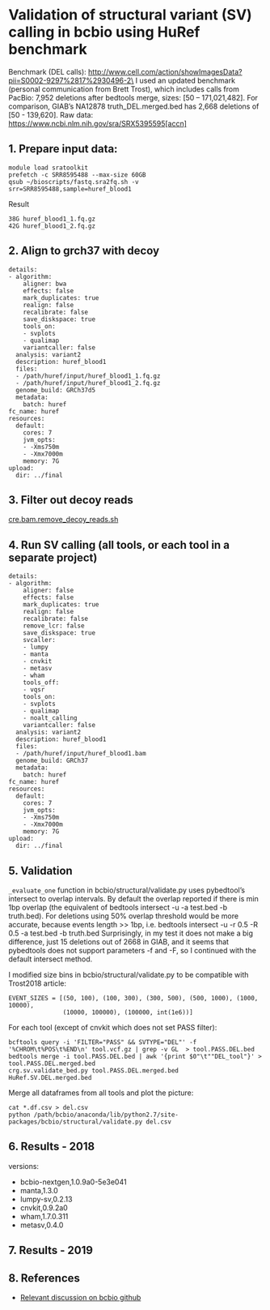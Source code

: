 # Validation of structural variant (SV) calling in bcbio using HuRef benchmark

Benchmark (DEL calls): http://www.cell.com/action/showImagesData?pii=S0002-9297%2817%2930496-2\ 
I used an updated benchmark (personal communication from Brett Trost), which includes calls from PacBio:
7,952 deletions after bedtools merge, sizes: [50 – 171,021,482]. 
For comparison, GIAB’s NA12878 truth_DEL.merged.bed has 2,668 deletions of [50 - 139,620].
Raw data: https://www.ncbi.nlm.nih.gov/sra/SRX5395595[accn]

## 1. Prepare input data:
```
module load sratoolkit
prefetch -c SRR8595488 --max-size 60GB
qsub ~/bioscripts/fastq.sra2fq.sh -v srr=SRR8595488,sample=huref_blood1
```
Result
```
38G	huref_blood1_1.fq.gz
42G	huref_blood1_2.fq.gz
```

## 2. Align to grch37 with decoy

```
details:
- algorithm:
    aligner: bwa
    effects: false
    mark_duplicates: true
    realign: false
    recalibrate: false
    save_diskspace: true
    tools_on:
    - svplots
    - qualimap
    variantcaller: false
  analysis: variant2
  description: huref_blood1
  files:
  - /path/huref/input/huref_blood1_1.fq.gz
  - /path/huref/input/huref_blood1_2.fq.gz
  genome_build: GRCh37d5
  metadata:
    batch: huref
fc_name: huref
resources:
  default:
    cores: 7
    jvm_opts:
    - -Xms750m
    - -Xmx7000m
    memory: 7G
upload:
  dir: ../final
```

## 3. Filter out decoy reads

[cre.bam.remove_decoy_reads.sh](https://github.com/naumenko-sa/cre/blob/master/cre.bam.remove_decoy_reads.sh)

## 4. Run SV calling (all tools, or each tool in a separate project)

```
details:
- algorithm:
    aligner: false
    effects: false
    mark_duplicates: true
    realign: false
    recalibrate: false
    remove_lcr: false
    save_diskspace: true
    svcaller:
    - lumpy
    - manta
    - cnvkit
    - metasv
    - wham
    tools_off:
    - vqsr
    tools_on:
    - svplots
    - qualimap
    - noalt_calling
    variantcaller: false
  analysis: variant2
  description: huref_blood1
  files:
  - /path/huref/input/huref_blood1.bam
  genome_build: GRCh37
  metadata:
    batch: huref
fc_name: huref
resources:
  default:
    cores: 7
    jvm_opts:
    - -Xms750m
    - -Xmx7000m
    memory: 7G
upload:
  dir: ../final

```

## 5. Validation

`_evaluate_one` function in bcbio/structural/validate.py uses pybedtool’s intersect to overlap intervals. 
By default the overlap reported if there is min 1bp overlap (the equivalent of bedtools intersect -u -a test.bed -b truth.bed). 
For deletions using 50% overlap threshold would be more accurate, because events length >> 1bp, i.e. bedtools intersect -u -r 0.5 -R 0.5 -a test.bed -b truth.bed
Surprisingly, in my test it does not make a big difference, just 15 deletions out of 2668 in GIAB, and it seems that pybedtools does not support parameters -f and -F, so I continued with the default intersect method.

I modified size bins in bcbio/structural/validate.py to be compatible with Trost2018 article:
```
EVENT_SIZES = [(50, 100), (100, 300), (300, 500), (500, 1000), (1000, 10000),
               (10000, 100000), (100000, int(1e6))]
```

For each tool (except of cnvkit which does not set PASS filter):
```
bcftools query -i 'FILTER="PASS" && SVTYPE="DEL"' -f '%CHROM\t%POS\t%END\n' tool.vcf.gz | grep -v GL  > tool.PASS.DEL.bed
bedtools merge -i tool.PASS.DEL.bed | awk '{print $0"\t""DEL_tool"}' > tool.PASS.DEL.merged.bed
crg.sv.validate_bed.py tool.PASS.DEL.merged.bed HuRef.SV.DEL.merged.bed
```

Merge all dataframes from all tools and plot the picture:
```
cat *.df.csv > del.csv
python /path/bcbio/anaconda/lib/python2.7/site-packages/bcbio/structural/validate.py del.csv
```

## 6. Results - 2018
versions:
* bcbio-nextgen,1.0.9a0-5e3e041
* manta,1.3.0
* lumpy-sv,0.2.13
* cnvkit,0.9.2a0
* wham,1.7.0.311
* metasv,0.4.0



## 7. Results - 2019

## 8. References

* [Relevant discussion on bcbio github](https://github.com/bcbio/bcbio-nextgen/issues/2313)